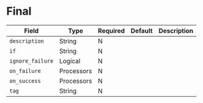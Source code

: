 # Final

|Field|Type|Required|Default|Description|
|---|---|---|---|---|
|`description`|String|N|||
|`if`|String|N|||
|`ignore_failure`|Logical|N|||
|`on_failure`|Processors|N|||
|`on_success`|Processors|N|||
|`tag`|String|N|||
